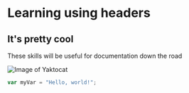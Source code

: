 # Learning using headers
## It's pretty cool

These skills will be useful for documentation down the road

![Image of Yaktocat](https://octodex.github.com/images/yaktocat.png)

``` javascript
var myVar = "Hello, world!";
```
